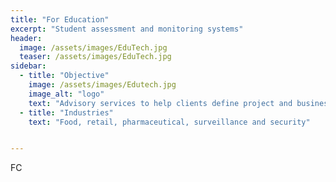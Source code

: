 ```yaml
---
title: "For Education"
excerpt: "Student assessment and monitoring systems"
header:
  image: /assets/images/EduTech.jpg
  teaser: /assets/images/EduTech.jpg
sidebar:
  - title: "Objective"
    image: /assets/images/Edutech.jpg
    image_alt: "logo"
    text: "Advisory services to help clients define project and business strategies"
  - title: "Industries"
    text: "Food, retail, pharmaceutical, surveillance and security"


---
```


FC



